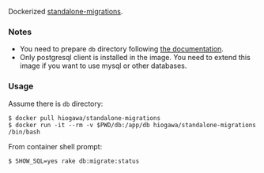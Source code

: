 Dockerized [standalone-migrations](https://github.com/thuss/standalone-migrations).

### Notes

- You need to prepare `db` directory following [the documentation](https://github.com/thuss/standalone-migrations).
- Only postgresql client is installed in the image. You need to extend this image if you want to use mysql or other databases.

### Usage

Assume there is `db` directory:

```
$ docker pull hiogawa/standalone-migrations
$ docker run -it --rm -v $PWD/db:/app/db hiogawa/standalone-migrations /bin/bash
```

From container shell prompt:

```
$ SHOW_SQL=yes rake db:migrate:status
```
